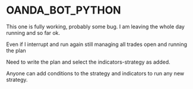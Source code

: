 # OANDA_BOT_PYTHON

This one is fully working, probably some bug. I am leaving the whole day running and so far ok.

Even if I interrupt and run again still managing all trades open and running the plan

Need to write the plan and select the indicators-strategy as added. 

Anyone can add conditions to the strategy and indicators to run any new strategy.
